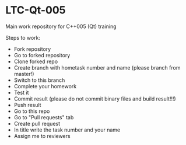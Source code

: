 # LTC-Qt-005
Main work repository for C++005 (Qt) training

Steps to work:
* Fork repository
* Go to forked repository
* Clone forked repo
* Create branch with hometask number and name (please branch from master!)
* Switch to this branch
* Complete your homework
* Test it
* Commit result (please do not commit binary files and build result!!!)
* Push result
* Go to this repo
* Go to "Pull requests" tab
* Create pull request
* In title write the task number and your name
* Assign me to reviewers
